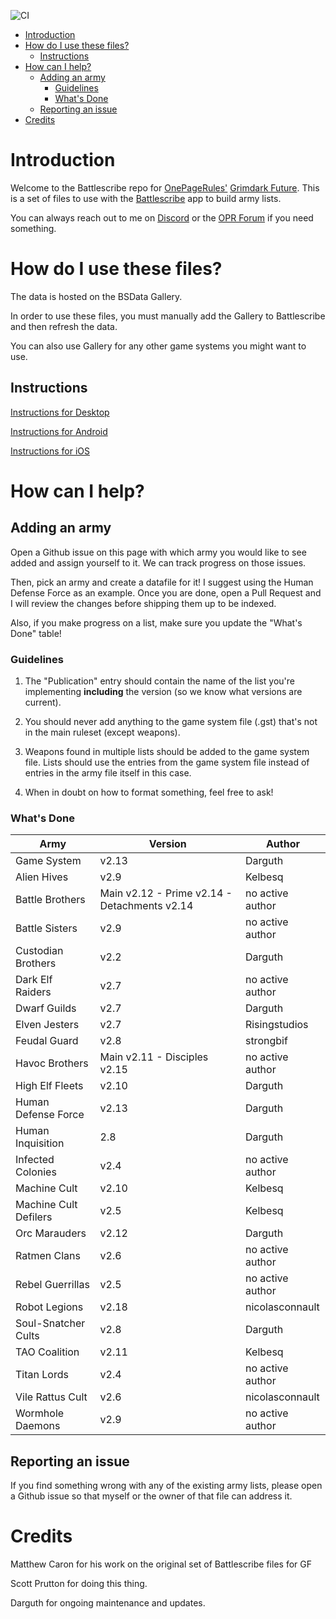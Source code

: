 ![CI](https://github.com/sprutton1/GrimdarkFutureBattlescribe/workflows/CI/badge.svg?branch=master)

<!-- TOC -->
- [Introduction](#introduction) 
- [How do I use these files?](#how-do-i-use-these-files)
   - [Instructions](#instructions)
- [How can I help?](#how-can-i-help)
   - [Adding an army](#adding-an-army)
      - [Guidelines](#guidelines)
      - [What's Done](#whats-done)
   - [Reporting an issue](#reporting-an-issue)
- [Credits](#credits)
<!-- /TOC -->

# Introduction

Welcome to the Battlescribe repo for [OnePageRules'](https://onepagerules.com/)
[Grimdark Future](https://onepagerules.com/portfolio/grimdark-future/). This is
a set of files to use with the [Battlescribe](https://battlescribe.net/) app to
build army lists.

You can always reach out to me on
[Discord](https://discordapp.com/channels/610199287346888743/610199287346888746)
or the [OPR Forum](http://forum.onepagerules.com/) if you need something.

# How do I use these files?

The data is hosted on the BSData Gallery.

In order to use these files, you must manually add the Gallery to Battlescribe and
then refresh the data.

You can also use Gallery for any other game systems you might want to use.

## Instructions

[Instructions for Desktop](./desktop.md)

[Instructions for Android](./android.md)

[Instructions for iOS](./ios.md)

# How can I help?

## Adding an army

Open a Github issue on this page with which army you would like to see added and
assign yourself to it. We can track progress on those issues.

Then, pick an army and create a datafile for it! I suggest using the Human
Defense Force as an example. Once you are done, open a Pull Request and I will
review the changes before shipping them up to be indexed.

Also, if you make progress on a list, make sure you update the "What's Done"
table!

### Guidelines

1. The "Publication" entry should contain the name of the list you're
   implementing **including** the version (so we know what versions are
   current).

2. You should never add anything to the game system file (.gst) that's not in
   the main ruleset (except weapons).

3. Weapons found in multiple lists should be added to the game system file.
   Lists should use the entries from the game system file instead of entries in
   the army file itself in this case.

4. When in doubt on how to format something, feel free to ask!

### What's Done

| Army | Version | Author|
|---|---|---|
|Game System|v2.13|Darguth|
|Alien Hives|v2.9|Kelbesq|
|Battle Brothers|Main v2.12 - Prime v2.14 - Detachments v2.14|no active author|
|Battle Sisters|v2.9|no active author|
|Custodian Brothers|v2.2|Darguth|
|Dark Elf Raiders|v2.7|no active author|
|Dwarf Guilds|v2.7|Darguth|
|Elven Jesters|v2.7|Risingstudios|
|Feudal Guard|v2.8|strongbif|
|Havoc Brothers|Main v2.11 - Disciples v2.15|no active author|
|High Elf Fleets|v2.10|Darguth|
|Human Defense Force|v2.13|Darguth|
|Human Inquisition|2.8|Darguth|
|Infected Colonies|v2.4|no active author|
|Machine Cult|v2.10|Kelbesq|
|Machine Cult Defilers|v2.5|Kelbesq|
|Orc Marauders|v2.12|Darguth|
|Ratmen Clans|v2.6|no active author|
|Rebel Guerrillas|v2.5|no active author|
|Robot Legions|v2.18|nicolasconnault|
|Soul-Snatcher Cults|v2.8|Darguth|
|TAO Coalition|v2.11|Kelbesq|
|Titan Lords|v2.4|no active author|
|Vile Rattus Cult|v2.6|nicolasconnault|
|Wormhole Daemons|v2.9|no active author|



## Reporting an issue

If you find something wrong with any of the existing army lists, please open a
Github issue so that myself or the owner of that file can address it.

# Credits

Matthew Caron for his work on the original set of Battlescribe files for GF

Scott Prutton for doing this thing.

Darguth for ongoing maintenance and updates.
